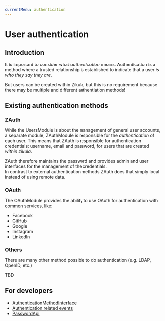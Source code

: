 ```yaml
---
currentMenu: authentication
---
```

# User authentication

## Introduction

It is important to consider what *authentication* means. Authentication is a method where a trusted relationship is 
established to indicate that a user *is who they say they are*.

But users can be created within Zikula, but this is no requirement because there may be multiple and different authentiation methods!

## Existing authentication methods

### ZAuth

While the UsersModule is about the management of general user accounts, a separate module, ZAuthModule is responsible
for the *authentication* of each user. This means that ZAuth is responsible for authentication credentials: username,
email and password, for users that are created *within zikula*.

ZAuth therefore maintains the password and provides admin and user interfaces for the management of the credentials.  
In contrast to external authentication methods ZAuth does that simply local instead of using remote data.

### OAuth

The OAuthModule provides the ability to use OAuth for authentication with common services, like:

- Facebook
- GitHub
- Google
- Instagram
- LinkedIn

### Others

There are many other method possible to do authentication (e.g. LDAP, OpenID, etc.)

TBD

## For developers

- [AuthenticationMethodInterface](Dev/AuthenticationMethodInterface.md)
- [Authentication related events](Dev/AuthenticationRelatedEvents.md)
- [PasswordApi](Dev/PasswordApi.md)
